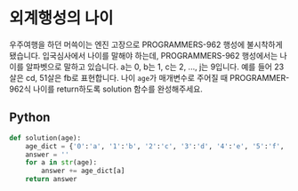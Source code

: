 # 외계행성의 나이
우주여행을 하던 머쓱이는 엔진 고장으로 PROGRAMMERS-962 행성에 불시착하게 됐습니다. 입국심사에서 나이를 말해야 하는데, PROGRAMMERS-962 행성에서는 나이를 알파벳으로 말하고 있습니다. a는 0, b는 1, c는 2, ..., j는 9입니다. 예를 들어 23살은 cd, 51살은 fb로 표현합니다. 나이 `age`가 매개변수로 주어질 때 PROGRAMMER-962식 나이를 return하도록 solution 함수를 완성해주세요.

## Python
```python
def solution(age):
    age_dict = {'0':'a', '1':'b', '2':'c', '3':'d', '4':'e', '5':'f', '6':'g', '7':'h', '8':'i', '9':'j'}
    answer = ''
    for a in str(age):
        answer += age_dict[a]
    return answer
```